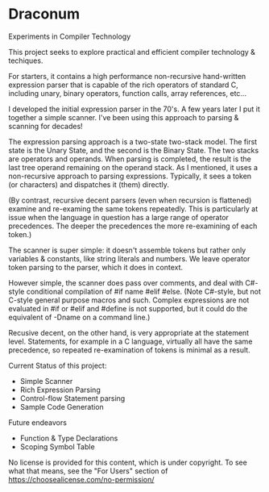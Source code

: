 # Draconum
Experiments in Compiler Technology

This project seeks to explore practical and efficient compiler technology & techiques.

For starters, it contains a high performance non-recursive hand-written expression parser 
that is capable of the rich operators of standard C, including unary, binary operators,
function calls, array references, etc...

I developed the initial expression parser in the 70's.  A few years later I put it together
a simple scanner. I've been using this approach to parsing & scanning for decades!

The expression parsing approach is a two-state two-stack model. The first state is the 
Unary State, and the second is the Binary State.  The two stacks are operators and operands.
When parsing is completed, the result is the last tree operand remaining on the operand stack.
As I mentioned, it uses a non-recursive approach to parsing expressions.  Typically, it sees
a token (or characters) and dispatches it (them) directly. 

(By contrast, recursive decent parsers (even when recursion is flattened) examine and 
re-examing the same tokens repeatedly.  This is particularly at issue when the language in 
question has a large range of operator precedences.  The deeper the precedences the more 
re-examining of each token.)

The scanner is super simple: it doesn't assemble tokens but rather only variables & constants,
like string literals and numbers.  We leave operator token parsing to the parser, which it does
in context.

However simple, the scanner does pass over comments, and deal with C#-style conditional compilation
of #if name #elif #else.  (Note C#-style, but not C-style general purpose macros and such.
Complex expressions are not evaluated in #if or #elif and #define is not supported, but it could
do the equivalent of -Dname on a command line.)

Recusive decent, on the other hand, is very appropriate at the statement level.  Statements,
for example in a C language, virtually all have the same precedence, so repeated re-examination
of tokens is minimal as a result.

Current Status of this project:

* Simple Scanner
* Rich Expression Parsing
* Control-flow Statement parsing
* Sample Code Generation

Future endeavors
* Function & Type Declarations
* Scoping Symbol Table

No license is provided for this content, which is under copyright.
To see what that means, see the "For Users" section of https://choosealicense.com/no-permission/
